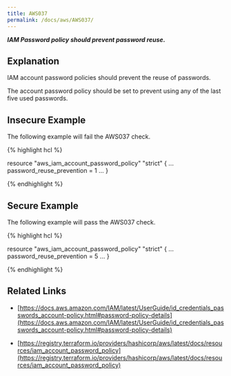 ```yaml
---
title: AWS037
permalink: /docs/aws/AWS037/
---
```


***IAM Password policy should prevent password reuse.***

## Explanation


IAM account password policies should prevent the reuse of passwords. 

The account password policy should be set to prevent using any of the last five used passwords.


## Insecure Example

The following example will fail the AWS037 check.

{% highlight hcl %}

resource "aws_iam_account_password_policy" "strict" {
	...
	password_reuse_prevention = 1
	...
}

{% endhighlight %}

## Secure Example

The following example will pass the AWS037 check.

{% highlight hcl %}

resource "aws_iam_account_password_policy" "strict" {
	...
	password_reuse_prevention = 5
	...
}

{% endhighlight %}

## Related Links


- [https://docs.aws.amazon.com/IAM/latest/UserGuide/id_credentials_passwords_account-policy.html#password-policy-details](https://docs.aws.amazon.com/IAM/latest/UserGuide/id_credentials_passwords_account-policy.html#password-policy-details)

- [https://registry.terraform.io/providers/hashicorp/aws/latest/docs/resources/iam_account_password_policy](https://registry.terraform.io/providers/hashicorp/aws/latest/docs/resources/iam_account_password_policy)

